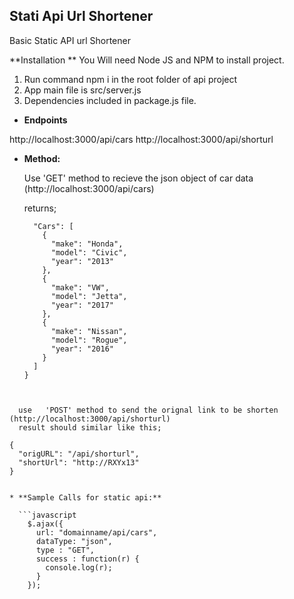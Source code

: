 **Stati Api Url Shortener**
----
  Basic Static API url Shortener


  **Installation **
  You Will need Node JS and NPM to install project.
  1. Run command npm i in the root folder of api project
  2. App main file is src/server.js
  3. Dependencies included in package.js file.



* **Endpoints**

 http://localhost:3000/api/cars
 http://localhost:3000/api/shorturl

* **Method:**

  Use 'GET' method to recieve the json object of car data (http://localhost:3000/api/cars)

  returns;

  ```{
    "Cars": [
      {
        "make": "Honda",
        "model": "Civic",
        "year": "2013"
      },
      {
        "make": "VW",
        "model": "Jetta",
        "year": "2017"
      },
      {
        "make": "Nissan",
        "model": "Rogue",
        "year": "2016"
      }
    ]
  }
```


  use   'POST' method to send the orignal link to be shorten (http://localhost:3000/api/shorturl)
  result should similar like this;

{
  "origURL": "/api/shorturl",
  "shortUrl": "http://RXYx13"
}


* **Sample Calls for static api:**

  ```javascript
    $.ajax({
      url: "domainname/api/cars",
      dataType: "json",
      type : "GET",
      success : function(r) {
        console.log(r);
      }
    });
  ```
